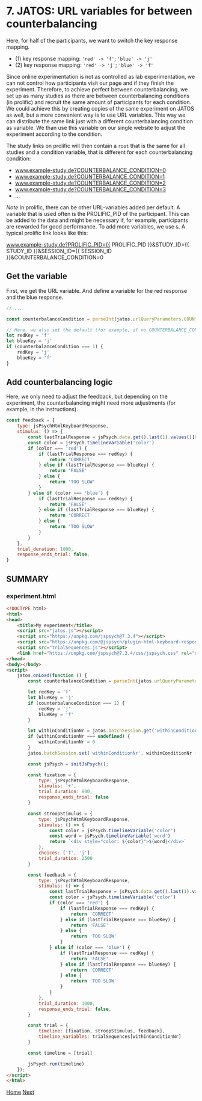 # 7. JATOS: URL variables for between counterbalancing

Here, for half of the participants, we want to switch the key response mapping.

- (1) key response mapping: `'red' -> 'f'`; `'blue' -> 'j'`
- (2) key response mapping: `'red' -> 'j'`; `'blue' -> 'f'`

Since online experimentation is not as controlled as lab experimentation, we can not control how
participants visit our page and if they finish the experiment. Therefore, to achieve perfect between
counterbalancing, we set up as many studies as there are between counterbalancing conditions (in
prolific) and recruit the same amount of participants for each condition. We could achieve this by
creating copies of the same experiment on JATOS as well, but a more convenient way is to use URL
variables. This way we can distribute the same link just with a different counterbalancing condition
as variable. We than use this variable on our single website to adjust the experiment according to
the condition.

The study links on prolific will then contain a `root` that is the same for all studies and a
condition variable, that is different for each counterbalancing condition:

- www.example-study.de?COUNTERBALANCE_CONDITION=0
- www.example-study.de?COUNTERBALANCE_CONDITION=1
- www.example-study.de?COUNTERBALANCE_CONDITION=2
- www.example-study.de?COUNTERBALANCE_CONDITION=3
- ...

*Note* In prolific, there can be other URL-variables added per default. A variable that is used
often is the PROLIFIC_PID of the participant. This can be added to the data and might be necessary
if, for example, participants are rewarded for good performance. To add more variables, we use `&`.
A typical prolific link looks like this:

www.example-study.de?PROLIFIC_PID={{ PROLIFIC_PID }}&STUDY_ID={{ STUDY_ID }}&SESSION_ID={{
SESSION_ID }}&COUNTERBALANCE_CONDITION=0

## Get the variable

First, we get the URL variable. And define a variable for the red response and the blue response.

```javascript
// ...

const counterbalanceCondition = parseInt(jatos.urlQueryParameters.COUNTERBALANCE_CONDITION) // get the url variable (the part after the urlQueryParamers.* has to match the name chosen int the link. Here, we also parse the parameter as INT since URL variables are typically interpreted as strings.

// Here, we also set the default (for example, if no COUNTERBALANCE_CONDITON is given). This is helpfull for testing since it is tedious to always add a URL variable when testing the experiment
let redKey = 'f'
let blueKey = 'j'
if (counterbalanceCondition === 1) {
    redKey = 'j'
    blueKey = 'f'
}


```

## Add counterbalancing logic

Here, we only need to adjust the feedback, but depending on the experiment, the counterbalancing
might need more adjustments (for example, in the instructions).

```javascript
const feedback = {
    type: jsPsychHtmlKeyboardResponse,
    stimulus: () => {
        const lastTrialResponse = jsPsych.data.get().last(1).values()[0].response
        const color = jsPsych.timelineVariable('color')
        if (color === 'red') {
            if (lastTrialResponse === redKey) {
                return 'CORRECT'
            } else if (lastTrialResponse === blueKey) {
                return 'FALSE'
            } else {
                return 'TOO SLOW'
            }
        } else if (color === 'blue') {
            if (lastTrialResponse === redKey) {
                return 'FALSE'
            } else if (lastTrialResponse === blueKey) {
                return 'CORRECT'
            } else {
                return 'TOO SLOW'
            }
        }
    },
    trial_duration: 1000,
    response_ends_trial: false,
}
```

## SUMMARY

### experiment.html

```html
<!DOCTYPE html>
<html>
<head>
    <title>My experiment</title>
    <script src="jatos.js"></script>
    <script src="https://unpkg.com/jspsych@7.3.4"></script>
    <script src="https://unpkg.com/@jspsych/plugin-html-keyboard-response@1.1.3"></script>
    <script src="trialSequences.js"></script>
    <link href="https://unpkg.com/jspsych@7.3.4/css/jspsych.css" rel="stylesheet" type="text/css"/>
</head>
<body></body>
<script>
    jatos.onLoad(function () {
        const counterbalanceCondition = parseInt(jatos.urlQueryParameters.COUNTERBALANCE_CONDITION)

        let redKey = 'f'
        let blueKey = 'j'
        if (counterbalanceCondition === 1) {
            redKey = 'j'
            blueKey = 'f'
        }

        let withinConditionNr = jatos.batchSession.get('withinConditionNr')
        if (withinConditionNr === undefined) {
            withinConditionNr = 0
        }
        jatos.batchSession.set('withinConditionNr', withinConditionNr + 1)

        const jsPsych = initJsPsych();

        const fixation = {
            type: jsPsychHtmlKeyboardResponse,
            stimulus: '+',
            trial_duration: 800,
            response_ends_trial: false
        }

        const stroopStimulus = {
            type: jsPsychHtmlKeyboardResponse,
            stimulus: () => {
                const color = jsPsych.timelineVariable('color')
                const word = jsPsych.timelineVariable('word')
                return `<div style="color: ${color}">${word}</div>`
            },
            choices: ['f', 'j'],
            trial_duration: 2500
        }

        const feedback = {
            type: jsPsychHtmlKeyboardResponse,
            stimulus: () => {
                const lastTrialResponse = jsPsych.data.get().last(1).values()[0].response
                const color = jsPsych.timelineVariable('color')
                if (color === 'red') {
                    if (lastTrialResponse === redKey) {
                        return 'CORRECT'
                    } else if (lastTrialResponse === blueKey) {
                        return 'FALSE'
                    } else {
                        return 'TOO SLOW'
                    }
                } else if (color === 'blue') {
                    if (lastTrialResponse === redKey) {
                        return 'FALSE'
                    } else if (lastTrialResponse === blueKey) {
                        return 'CORRECT'
                    } else {
                        return 'TOO SLOW'
                    }
                }
            },
            trial_duration: 1000,
            response_ends_trial: false,
        }

        const trial = {
            timeline: [fixation, stroopStimulus, feedback],
            timeline_variables: trialSequences[withinConditionNr]
        }

        const timeline = [trial]

        jsPsych.run(timeline)
    });
</script>
</html>
```

[Home](index.md) [Next](jatosUploadData.md)
